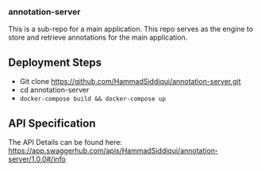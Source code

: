 ### annotation-server

This is a sub-repo for a main application. This repo serves as the engine to store and retrieve annotations for the main application. 

## Deployment Steps
- Git clone https://github.com/HammadSiddiqui/annotation-server.git
- cd annotation-server
- ```docker-compose build && docker-compose up```


## API Specification
The API Details can be found here: https://app.swaggerhub.com/apis/HammadSiddiqui/annotation-server/1.0.0#/info

